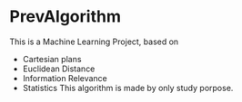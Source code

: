 # PrevAlgorithm
This is a Machine Learning Project, based on 
* Cartesian plans
* Euclidean Distance
* Information Relevance
* Statistics
This algorithm is made by only study porpose.
